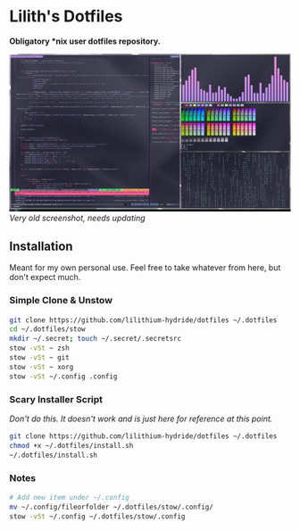 # Lilith's Dotfiles

**Obligatory \*nix user dotfiles repository.**

![i3 Preview Image](preview_i3.png)
*Very old screenshot, needs updating*


## Installation
Meant for my own personal use. Feel free to take whatever from here, but don't expect much.

### Simple Clone & Unstow
```sh
git clone https://github.com/lilithium-hydride/dotfiles ~/.dotfiles
cd ~/.dotfiles/stow
mkdir ~/.secret; touch ~/.secret/.secretsrc
stow -vSt ~ zsh
stow -vSt ~ git
stow -vSt ~ xorg
stow -vSt ~/.config .config
```

### Scary Installer Script
*Don't do this. It doesn't work and is just here for reference at this point.*
```sh
git clone https://github.com/lilithium-hydride/dotfiles ~/.dotfiles
chmod +x ~/.dotfiles/install.sh
~/.dotfiles/install.sh
```

### Notes
```sh
# Add new item under ~/.config
mv ~/.config/fileorfolder ~/.dotfiles/stow/.config/
stow -vSt ~/.config ~/.dotfiles/stow/.config
```
